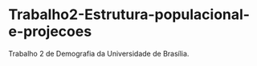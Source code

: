 # Trabalho2-Estrutura-populacional-e-projecoes
Trabalho 2 de Demografia da Universidade de Brasília.
